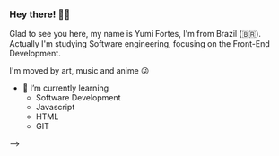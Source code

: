 ### Hey there! 👋🏻

Glad to see you here, my name is Yumi Fortes, I'm from Brazil (🇧🇷).
Actually I'm studying Software engineering, focusing on the Front-End Development.

I'm moved by art, music and anime 😜

* 🌱 I’m currently learning
    - Software Development
    - Javascript
    - HTML
    - GIT


<!--
**yumifortes/yumifortes** is a ✨ _special_ ✨ repository because its `README.md` (this file) appears on your GitHub profile.

Here are some ideas to get you started:

- 🔭 I’m currently working on ...
- 🌱 I’m currently learning ...
- 👯 I’m looking to collaborate on ...
- 🤔 I’m looking for help with ...
- 💬 Ask me about ...
- 📫 How to reach me: ...
- 😄 Pronouns: ...
- ⚡ Fun fact: ...
-->

-->
